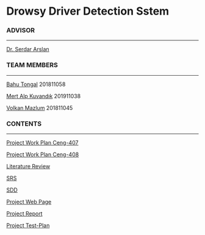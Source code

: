 # Drowsy Driver Detection Sstem


### ADVISOR
***
[Dr. Serdar Arslan](https://github.com/serdarslan/)

### TEAM MEMBERS
***
[Bahu Tongal](https://github.com/bahutongal) 201811058

[Mert Alp Kuvandık](https://github.com/mertalpkuvandik) 201911038

[Volkan Mazlum](https://github.com/VolkanMazlum) 201811045

### CONTENTS
***
[Project Work Plan Ceng-407](https://docs.google.com/spreadsheets/d/1_vlsVRGV4JqH9vNCoYmZSGsQj7c4yKenXmjYqZSSOdw/edit?usp=sharing)

[Project Work Plan Ceng-408](https://www.canva.com/design/DAFcuW4ylyI/EOccXjy6lFFw12AuVIBKZQ/view)

[Literature Review](https://github.com/CankayaUniversity/ceng-407-408-2022-2023-Drowsy-Driver-Detection-System/wiki/Literature-Review)

[SRS](https://github.com/CankayaUniversity/ceng-407-408-2022-2023-Drowsy-Driver-Detection-System/wiki/Software-Requirements-Specification)

[SDD](https://github.com/CankayaUniversity/ceng-407-408-2022-2023-Drowsy-Driver-Detection-System/wiki/SDD)

[Project Web Page](https://tongalbahu.wixsite.com/drowsinessdetection)

[Project Report](https://github.com/CankayaUniversity/ceng-407-408-2022-2023-Drowsy-Driver-Detection-System/wiki/Project-Report)

[Project Test-Plan](https://github.com/CankayaUniversity/ceng-407-408-2022-2023-Drowsy-Driver-Detection-System/wiki/Test-Plan)



